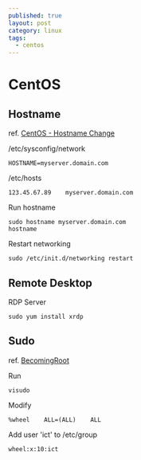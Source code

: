 ```yaml
---
published: true
layout: post
category: linux
tags: 
  - centos
---
```


# CentOS

## Hostname
ref. [CentOS - Hostname Change](http://www.rackspace.com/knowledge_center/article/centos-hostname-change)

/etc/sysconfig/network

    HOSTNAME=myserver.domain.com

/etc/hosts

    123.45.67.89    myserver.domain.com

Run hostname

    sudo hostname myserver.domain.com
    hostname

Restart networking

    sudo /etc/init.d/networking restart

## Remote Desktop
RDP Server

    sudo yum install xrdp

## Sudo
ref. [BecomingRoot](http://wiki.centos.org/TipsAndTricks/BecomingRoot)

Run

    visudo

Modify

    %wheel    ALL=(ALL)    ALL
    
Add user 'ict' to /etc/group

    wheel:x:10:ict
